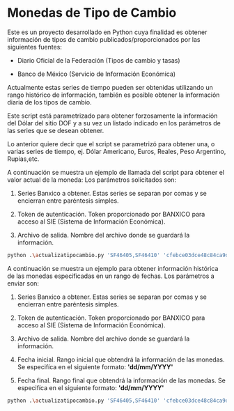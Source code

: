 # Monedas de Tipo de Cambio

Este es un proyecto desarrollado en Python cuya finalidad es obtener información de tipos de cambio publicados/proporcionados por las siguientes fuentes:

-   Diario Oficial de la Federación (Tipos de cambio y tasas)

-   Banco de México (Servicio de Información Económica)

Actualmente estas series de tiempo pueden ser obtenidas utilizando un rango histórico de información, también es posible obtener la información diaria de los tipos de cambio.

Este script está parametrizado para obtener forzosamente la información del Dólar del sitio DOF y a su vez un listado indicado en los parámetros de las series que se desean obtener.

Lo anterior quiere decir que el script se parametrizó para obtener una, o varias series de tiempo, ej. Dólar Americano, Euros, Reales, Peso Argentino, Rupias,etc.

A continuación se muestra un ejemplo de llamada del script para obtener el valor actual de la moneda:
Los parámetros solicitados son:

1.  Series Banxico a obtener. Estas series se separan por comas y se encierran entre paréntesis simples.

2.  Token de autenticación. Token proporcionado por BANXICO para acceso al SIE (Sistema de Información Económica).

3.  Archivo de salida. Nombre del archivo donde se guardará la información.

```sh
python .\actualizatipocambio.py 'SF46405,SF46410' 'cfebce03dce48c84ca9df09e3127569c1214623c894eeb48855bf68675ace8a2' './tipodecambio.csv'
```

A continuación se muestra un ejemplo para obtener información histórica de las monedas especificadas en un rango de fechas. Los parámetros a enviar son:

1.  Series Banxico a obtener. Estas series se separan por comas y se encierran entre paréntesis simples.

2.  Token de autenticación. Token proporcionado por BANXICO para acceso al SIE (Sistema de Información Económica).

3.  Archivo de salida. Nombre del archivo donde se guardará la información.

4.  Fecha inicial. Rango inicial que obtendrá la información de las monedas. Se especifíca en el siguiente formato: __'dd/mm/YYYY'__

5.  Fecha final. Rango final que obtendrá la información de las monedas. Se especifíca en el siguiente formato: __'dd/mm/YYYY'__

```sh
python .\actualizatipocambio.py 'SF46405,SF46410' 'cfebce03dce48c84ca9df09e3127569c1214623c894eeb48855bf68675ace8a2' './tipodecambiohistorico.csv' '01/01/2015' '02/12/2019'
```